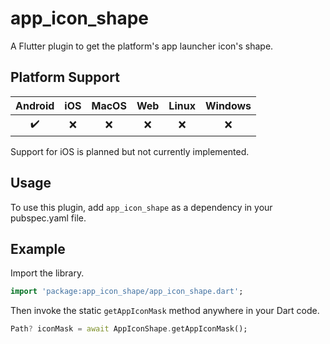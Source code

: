 # app_icon_shape

A Flutter plugin to get the platform's app launcher icon's shape.

## Platform Support

| Android | iOS | MacOS | Web | Linux | Windows |
| :-----: | :-: | :---: | :-: | :---: | :----: |
|   ✔️    | ❌  |  ❌   | ❌  |  ❌   |   ❌   |

Support for iOS is planned but not currently implemented.

## Usage

To use this plugin, add `app_icon_shape` as a dependency in your pubspec.yaml file.

## Example

Import the library.

```dart
import 'package:app_icon_shape/app_icon_shape.dart';
```

Then invoke the static `getAppIconMask` method anywhere in your Dart code.

```dart
Path? iconMask = await AppIconShape.getAppIconMask();
```

